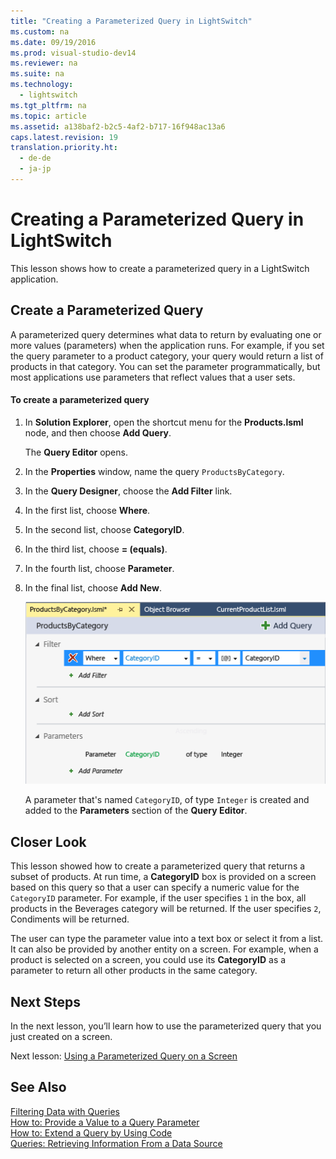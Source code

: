 ```yaml
---
title: "Creating a Parameterized Query in LightSwitch"
ms.custom: na
ms.date: 09/19/2016
ms.prod: visual-studio-dev14
ms.reviewer: na
ms.suite: na
ms.technology: 
  - lightswitch
ms.tgt_pltfrm: na
ms.topic: article
ms.assetid: a138baf2-b2c5-4af2-b717-16f948ac13a6
caps.latest.revision: 19
translation.priority.ht: 
  - de-de
  - ja-jp
---
```

# Creating a Parameterized Query in LightSwitch
This lesson shows how to create a parameterized query in a LightSwitch application.  
  
## Create a Parameterized Query  
 A parameterized query determines what data to return by evaluating one or more values (parameters) when the application runs. For example, if you set the query parameter to a product category, your query would return a list of products in that category. You can set the parameter programmatically, but most applications use parameters that reflect values that a user sets.  
  
#### To create a parameterized query  
  
1.  In **Solution Explorer**, open the shortcut menu for the **Products.lsml** node, and then choose **Add Query**.  
  
     The **Query Editor** opens.  
  
2.  In the **Properties** window, name the query `ProductsByCategory`.  
  
3.  In the **Query Designer**, choose the **Add Filter** link.  
  
4.  In the first list, choose **Where**.  
  
5.  In the second list, choose **CategoryID**.  
  
6.  In the third list, choose **= (equals)**.  
  
7.  In the fourth list, choose **Parameter**.  
  
8.  In the final list, choose **Add New**.  
  
     ![The ProductsByCategory parameterized query](../vs140/media/LS_Tour29.PNG "LS_Tour29")  
  
     A parameter that's named `CategoryID`, of type `Integer` is created and added to the **Parameters** section of the **Query Editor**.  
  
## Closer Look  
 This lesson showed how to create a parameterized query that returns a subset of products. At run time, a **CategoryID** box is provided on a screen based on this query so that a user can specify a numeric value for the `CategoryID` parameter. For example, if the user specifies `1` in the box, all products in the Beverages category will be returned. If the user specifies `2`, Condiments will be returned.  
  
 The user can type the parameter value into a text box or select it from a list. It can also be provided by another entity on a screen. For example, when a product is selected on a screen, you could use its **CategoryID** as a parameter to return all other products in the same category.  
  
## Next Steps  
 In the next lesson, you’ll learn how to use the parameterized query that you just created on a screen.  
  
 Next lesson: [Using a Parameterized Query on a Screen](../vs140/Using-a-Parameterized-Query-on-a-LightSwitch-Screen.md)  
  
## See Also  
 [Filtering Data with Queries](../vs140/Filtering-Data-with-Queries-in-LightSwitch.md)   
 [How to: Provide a Value to a Query Parameter](../vs140/How-to--Provide-a-Value-to-a-Query-Parameter.md)   
 [How to: Extend a Query by Using Code](../Topic/How%20to:%20Extend%20a%20Query%20by%20Using%20Code.md)   
 [Queries: Retrieving Information From a Data Source](../Topic/Queries:%20Retrieving%20Information%20from%20a%20Data%20Source.md)
